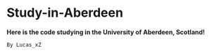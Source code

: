 # Study-in-Aberdeen

**Here is the code studying in the University of Aberdeen, Scotland!**

```By Lucas_xZ```
